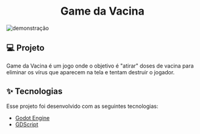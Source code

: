 <h1 align="center">Game da Vacina</h1>

<img src="#" alt="demonstração"/>

## 💻 Projeto

Game da Vacina é um jogo onde o objetivo é "atirar" doses de vacina para eliminar os vírus que aparecem na tela e tentam destruir o jogador.

## ✨ Tecnologias

Esse projeto foi desenvolvido com as seguintes tecnologias:

- [Godot Engine](https://godotengine.org/)
- [GDScript](https://docs.godotengine.org/en/stable/getting_started/scripting/gdscript/gdscript_basics.html)
